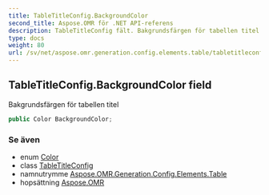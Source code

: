 ```yaml
---
title: TableTitleConfig.BackgroundColor
second_title: Aspose.OMR för .NET API-referens
description: TableTitleConfig fält. Bakgrundsfärgen för tabellen titel
type: docs
weight: 80
url: /sv/net/aspose.omr.generation.config.elements.table/tabletitleconfig/backgroundcolor/
---
```

## TableTitleConfig.BackgroundColor field

Bakgrundsfärgen för tabellen titel

```csharp
public Color BackgroundColor;
```

### Se även

* enum [Color](../../../aspose.omr.generation/color/)
* class [TableTitleConfig](../)
* namnutrymme [Aspose.OMR.Generation.Config.Elements.Table](../../tabletitleconfig/)
* hopsättning [Aspose.OMR](../../../)


